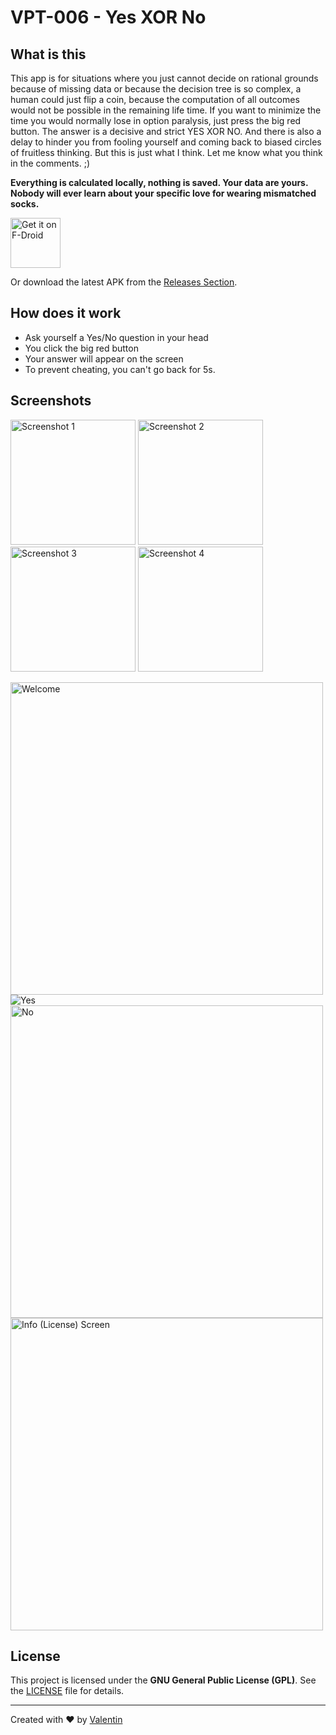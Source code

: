 # VPT-006 - Yes XOR No
## What is this 
This app is for situations where you just cannot decide on rational grounds because of missing data or because the decision tree is so complex, a human could just flip a coin, because the computation of all outcomes would not be possible in the remaining life time. If you want to minimize the time you would normally lose in option paralysis, just press the big red button. The answer is a decisive and strict YES XOR NO. And there is also a delay to hinder you from fooling yourself and coming back to biased circles of fruitless thinking. But this is just what I think. Let me know what you think in the comments. ;) 

**Everything is calculated locally, nothing is saved. Your data are yours. Nobody will ever learn about your specific love for wearing mismatched socks.**

[<img src="https://fdroid.gitlab.io/artwork/badge/get-it-on.png"
     alt="Get it on F-Droid"
     height="80">](https://f-droid.org/packages/v4lpt.vpt.f006.yxn/)

Or download the latest APK from the [Releases Section](https://github.com/v4lpt/YXN/releases/latest).

## How does it work 
- Ask yourself a Yes/No question in your head
- You click the big red button
- Your answer will appear on the screen
- To prevent cheating, you can't go back for 5s. 

## Screenshots 
[<img width=200 alt="Screenshot 1"
src="fastlane/metadata/android/en-US/images/phoneScreenshots/1.png?raw=true">](fastlane/metadata/android/en-US/images/phoneScreenshots/1.png?raw=true)
[<img width=200 alt="Screenshot 2"
src="fastlane/metadata/android/en-US/images/phoneScreenshots/2.png?raw=true">](fastlane/metadata/android/en-US/images/phoneScreenshots/2.png?raw=true)
[<img width=200 alt="Screenshot 3"
src="fastlane/metadata/android/en-US/images/phoneScreenshots/3.png?raw=true">](fastlane/metadata/android/en-US/images/phoneScreenshots/3.png?raw=true)
[<img width=200 alt="Screenshot 4"
src="fastlane/metadata/android/en-US/images/phoneScreenshots/4.png?raw=true">](fastlane/metadata/android/en-US/images/phoneScreenshots/4.png?raw=true)



<img src="https://raw.githubusercontent.com/v4lpt/YXN/master/Screenshots/welcome.png" alt="Welcome" width="500" /> <img src="https://raw.githubusercontent.com/v4lpt/YXN/master/Screenshots/yes.png" alt="Yes" width="YXN" /> <img src="https://raw.githubusercontent.com/v4lpt/YXN/master/Screenshots/no.png" alt="No" width="500" /><img src="https://raw.githubusercontent.com/v4lpt/YXN/master/Screenshots/info.png" alt="Info (License) Screen" width="500" />

## License

This project is licensed under the **GNU General Public License (GPL)**. See the [LICENSE](LICENSE) file for details.

---

Created with :heart: by [Valentin](https://github.com/v4lpt)
